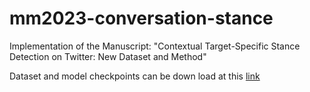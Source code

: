 # mm2023-conversation-stance
Implementation of the Manuscript: "Contextual Target-Specific Stance Detection on Twitter: New Dataset and Method"

Dataset and model checkpoints can be down load at this [link](https://drive.google.com/drive/folders/1oc7CVpJPo1M6x1JHVZaHaYaeMNk6tbwQ?usp=share_link)
